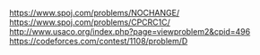 https://www.spoj.com/problems/NOCHANGE/
https://www.spoj.com/problems/CPCRC1C/
http://www.usaco.org/index.php?page=viewproblem2&cpid=496
https://codeforces.com/contest/1108/problem/D
